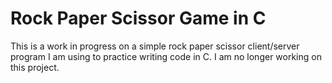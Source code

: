 Rock Paper Scissor Game in C
======
This is a work in progress on a simple rock paper scissor client/server program I am using to practice writing code in C.
I am no longer working on this project.
